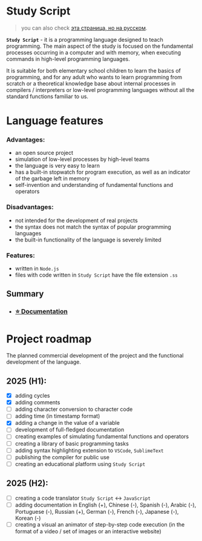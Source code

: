 # Study Script

> you can also check [эта страница, но на русском](https://github.com/SenatorMorra/study-script/blob/main/README-RU.md).

**`Study Script`** - it is a programming language designed to teach programming. The main aspect of the study is focused on the fundamental processes occurring in a computer and with memory, when executing commands in high-level programming languages.

It is suitable for both elementary school children to learn the basics of programming, and for any adult who wants to learn programming from scratch or a theoretical knowledge base about internal processes in compilers / interpreters or low-level programming languages without all the standard functions familiar to us.

# Language features

### Advantages:
- an open source project
- simulation of low-level processes by high-level teams
- the language is very easy to learn
- has a built-in stopwatch for program execution, as well as an indicator of the garbage left in memory
- self-invention and understanding of fundamental functions and operators

### Disadvantages:
- not intended for the development of real projects
- the syntax does not match the syntax of popular programming languages
- the built-in functionality of the language is severely limited

### Features:
- written in `Node.js `
- files with code written in `Study Script` have the file extension `.ss`

## Summary

- ### [⭐ Documentation](https://github.com/SenatorMorra/study-script/blob/main/documentation/en-doc.md)

# Project roadmap

The planned commercial development of the project and the functional development of the language.

## 2025 (H1):

- [x] adding cycles
- [x] adding comments
- [ ] adding character conversion to character code
- [ ] adding time (in timestamp format)
- [x] adding a change in the value of a variable
- [ ] development of full-fledged documentation
- [ ] creating examples of simulating fundamental functions and operators
- [ ] creating a library of basic programming tasks
- [ ] adding syntax highlighting extension to `VSCode`, `SublimeText`
- [ ] publishing the compiler for public use
- [ ] creating an educational platform using `Study Script`

## 2025 (H2):

- [ ] creating a code translator `Study Script` <-> `JavaScript`
- [ ] adding documentation in English (+), Chinese (-), Spanish (-), Arabic (-), Portuguese (-), Russian (+), German (-), French (-), Japanese (-), Korean (-)
- [ ] creating a visual an animator of step-by-step code execution (in the format of a video / set of images or an interactive website)
